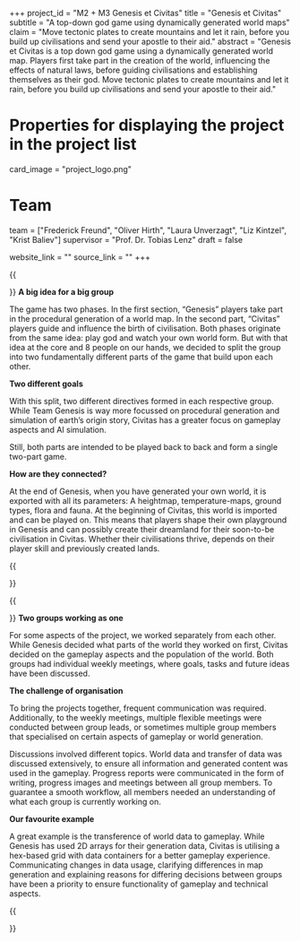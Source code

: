 +++
project_id = "M2 + M3 Genesis et Civitas"
title = "Genesis et Civitas"
subtitle = "A top-down god game using dynamically generated world maps"
claim = "Move tectonic plates to create mountains and let it rain, before you build up civilisations and send your apostle to their aid."
abstract = "Genesis et Civitas is a top down god game using a dynamically generated world map. Players first take part in the creation of the world, influencing the effects of natural laws, before guiding civilisations and establishing themselves as their god. Move tectonic plates to create mountains and let it rain, before you build up civilisations and send your apostle to their aid."


# Properties for displaying the project in the project list
card_image = "project_logo.png"

# Team
team = ["Frederick Freund", "Oliver Hirth", "Laura Unverzagt", "Liz Kintzel", "Krist Baliev"]
supervisor = "Prof. Dr. Tobias Lenz"
draft = false

website_link = ""
source_link = ""
+++

{{<section title="Two Groups for One Project">}}
**A big idea for a big group**

 The game has two phases. In the first section, “Genesis” players take part in the procedural generation of a world map. In the second part, “Civitas” players guide and influence the birth of civilisation. Both phases originate from the same idea: play god and watch your own world form. But with that idea at the core and 8 people on our hands, we decided to split the group into two fundamentally different parts of the game that build upon each other.

 **Two different goals**

 With this split, two different directives formed in each respective group. While Team Genesis is way more focussed on procedural generation and simulation of earth’s origin story, Civitas has a greater focus on gameplay aspects and AI simulation.
 
 Still, both parts are intended to be played back to back and form a single two-part game.

 **How are they connected?**

 At the end of Genesis, when you have generated your own world, it is exported with all its parameters: A heightmap, temperature-maps, ground types, flora and fauna. At the beginning of Civitas, this world is imported and can be played on. This means that players shape their own playground in Genesis and can possibly create their dreamland for their soon-to-be civilisation in Civitas. Whether their civilisations thrive, depends on their player skill and previously created lands.

{{</section>}}



{{<section title="How did we work?">}}
**Two groups working as one**

 For some aspects of the project, we worked separately from each other. While Genesis decided what parts of the world they worked on first, Civitas decided on the gameplay aspects and the population of the world. Both groups had individual weekly meetings, where goals, tasks and future ideas have been discussed.

 **The challenge of organisation**

 To bring the projects together, frequent communication was required. Additionally, to the weekly meetings, multiple flexible meetings were conducted between group leads, or sometimes multiple group members that specialised on certain aspects of gameplay or world generation.
 
 Discussions involved different topics. World data and transfer of data was discussed extensively, to ensure all information and generated content was used in the gameplay. Progress reports were communicated in the form of writing, progress images and meetings between all group members. To guarantee a smooth workflow, all members needed an understanding of what each group is currently working on.

 **Our favourite example**

 A great example is the transference of world data to gameplay. While Genesis has used 2D arrays for their generation data, Civitas is utilising a hex-based grid with data containers for a better gameplay experience. Communicating changes in data usage, clarifying differences in map generation and explaining reasons for differing decisions between groups have been a priority to ensure functionality of gameplay and technical aspects.


{{</section>}}



